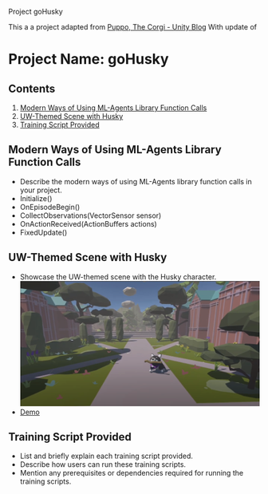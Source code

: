Project goHusky

This a a project adapted from [Puppo, The Corgi - Unity Blog](https://blog.unity.com/engine-platform/puppo-the-corgi-cuteness-overload-with-the-unity-ml-agents-toolkit) With update of 
# Project Name: goHusky

## Contents

1. [Modern Ways of Using ML-Agents Library Function Calls](#modern-ml-agents)
2. [UW-Themed Scene with Husky](#uw-themed-scene)
3. [Training Script Provided](#training-script)

## Modern Ways of Using ML-Agents Library Function Calls <a name="modern-ml-agents"></a>

- Describe the modern ways of using ML-Agents library function calls in your project.
- Initialize()
- OnEpisodeBegin()
- CollectObservations(VectorSensor sensor)
- OnActionReceived(ActionBuffers actions)
- FixedUpdate()

## UW-Themed Scene with Husky <a name="uw-themed-scene"></a>

- Showcase the UW-themed scene with the Husky character.
![Alt Text](goHusky.png)
- [Demo](https://drive.google.com/file/d/16MwlWZDvgC36cPbYV7LD5hqD-6m4coSb/view?usp=drive_link)


## Training Script Provided <a name="training-script"></a>

- List and briefly explain each training script provided.
- Describe how users can run these training scripts.
- Mention any prerequisites or dependencies required for running the training scripts.

